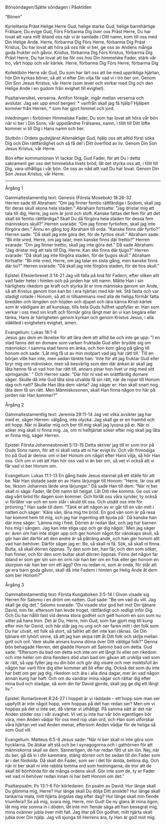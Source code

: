 ﻿Bönsöndagen/Sjätte söndagen i Påsktiden




”Bönen”




Kyrielitania
Präst        Helige Herre Gud, helige starke Gud, helige barmhärtige Frälsare, Du evige Gud,
Förs        Förbarma Dig över oss
Präst        Herre, Du har lovat att vara mitt ibland oss när vi är samlade i Ditt namn, kom till oss med Din Helige Ande. Herre, förbarma Dig
Förs        Herre, förbarma Dig
Präst        Kristus, Du har lovat att höra på oss när vi ber, ge oss av Andens många goda frukter och gåvor. Kristus, förbarma Dig
Förs        Kristus, förbarma Dig
Präst        Herre, Du har lovat att be för oss hos Din himmelske Fader, stärk vår tro, vårt hopp och vår kärlek. Herre, förbarma Dig
Förs        Herre, förbarma Dig




Kollektbön
Herre vår Gud, Du som har lärt oss att be med uppriktiga hjärtan,
hör Din kyrkas böner,
så att vi efter Din vilja får vad vi i tro ber om.
Genom Din Son Jesus Kristus, vår Herre (som lever och verkar med Dig och den Helige Ande i en gudom från evighet till evighet).




Psaltarversikel, verserna. Antifon föregår, ingår mellan verserna och avslutar.
Jag ser upp emot bergen: * varifrån skall jag få hjälp?
Hjälpen kommer från Herren, * som har gjort himmel och jord.        




Inledningen i förbönen
Himmelske Fader, Du som har lovat att höra vår bön när vi ber i Din Sons, vår uppståndne Frälsares, namn, i tillit till Ditt löfte kommer vi till Dig i Hans namn och ber.




Slutbön i Ordets gudstjänst
Allsmäktige Gud, hjälp oss att alltid först söka Dig och Din rättfärdighet
och så få del i Ditt överflöd av liv. Genom Din Son Jesus Kristus, vår Herre.




Bön efter kommunionen
Vi tackar Dig, Gud Fader, för att Du i detta sakrament ger oss det himmelska livets bröd, låt det styrka oss att, i tillit till Dig, vara uthålliga i vår bön. Ge oss av nåd allt vad Du har lovat.
Genom Din Son Jesus Kristus, vår Herre.
________________
Årgång 1




Gammaltestamentlig text: Genesis (Första Mosebok) 18:26-32  
Herren sade till Abraham: ”Om jag finner femtio rättfärdiga i Sodom, skall jag för deras skull skona hela staden.” Abraham fortsatte: ”Jag dristar mig att tala till dig, Herre, jag som är jord och stoft. Kanske fattas det fem för att det skall bli femtio rättfärdiga? Skall Du då förgöra hela staden för dessa fem människors skull?” Herren svarade: ”Om jag finner fyrtiofem, skall jag inte förgöra den.” Ännu en gång tog Abraham till orda: ”Kanske finns där fyrtio?” Herren sade: ”Då skall jag inte göra det, för de fyrtios skull.” Abraham sade: ”Bli inte vred, Herre, om jag talar, men kanske finns där trettio?” Herren svarade: ”Om jag finner trettio, skall jag inte göra det.” Då sade Abraham: ”Jag dristar mig att tala till Dig, Herre. Kan ske finns där tjugo?” Herren svarade: ”Då skall jag inte förgöra staden, för de tjugos skull.” Abraham fortsatte: ”Bli inte vred, Herre, om jag talar en sista gång, men kanske finns där tio?” Herren svarade: ”Då skall jag inte förgöra staden, för de tios skull.” 




Epistel: Efesierbrevet 3:14-21
Jag vill falla på knä för Fadern, efter vilken allt vad fader heter i himlen och på jorden har sitt namn. Måtte Han i sin härlighets rikedom ge kraft och styrka åt er inre människa genom sin Ande, så att Kristus genom tron kan bo i era hjärtan med kär lek. Stå fasta och var stadigt rotade i Honom, så att ni tillsammans med alla de heliga förmår fatta bredden och längden och höjden och djupet och lära känna Kristi kärlek som är väldigare än all kunskap, tills hela Guds fullhet uppfyller er. Han som verkar i oss med sin kraft och förmår göra långt mer än vi kan begära eller tänka, Hans är härligheten genom kyrkan och genom Kristus Jesus, i alla släktled i evigheters evighet, amen.




Evangelium: Lukas 18:1-8  
Jesus gav dem en liknelse för att lära dem att alltid be och inte ge upp: ”I en stad fanns det en domare som varken fruktade Gud eller brydde sig om människor. I samma stad fanns en änka, och hon kom gång på gång till honom och sade: 'Låt mig få ut av min motpart vad jag har rätt till.' Till en början ville han inte, men sedan tänkte han: 'Inte för att jag fruktar Gud eller bryr mig om människor, men så besvärlig som den där änkan är skall jag låta henne få ut vad hon har rätt till, annars pinar hon livet ur mig med sitt springande.' ” 
Och Herren sade: ”Där hör ni vad en orättfärdig domare säger. Skulle då inte Gud låta sina utvalda få sin rätt, när de ropar till Honom dag och natt? Skulle Han låta dem vänta? Jag säger er: Han skall snart nog låta dem få sin rätt. Men Människosonen, skall Han finna någon tro här på jorden när Han kommer?” 








Årgång 2




Gammaltestamentlig text: Jeremia 29:11-14
Jag vet vilka avsikter jag har med er, säger Herren: välgång, inte olycka. Jag skall ge er en framtid och ett hopp. När ni åkallar mig och ber till mig skall jag lyssna på er. När ni söker mig skall ni finna mig. Ja, om ni helhjärtat söker efter mig skall jag låta er finna mig, säger Herren. 




Epistel: Första Johannesbrevet 5:13-15
Detta skriver jag till er som tror på Guds Sons namn, för att ni skall veta att ni har evigt liv. Och vår frimodiga tro på Gud är denna: om vi ber Honom om något efter Hans vilja, så hör Han oss. Och om vi vet att Han hör oss vad vi än ber om, så vet vi också att vi får vad vi ber Honom om. 




Evangelium: Lukas 11:1-13
En gång hade Jesus stannat på ett ställe för att be. När Han slutade sade en av Hans lärjungar till Honom: ”Herre, lär oss att be, liksom Johannes lärde sina lärjungar.” Då sade Han till dem: ”När ni ber skall ni säga: Fader, låt Ditt namn bli helgat. Låt Ditt rike komma. Ge oss var dag vårt bröd för dagen som kommer. Och förlåt oss våra synder, ty också vi förlåter var och en som står i skuld till oss. Och utsätt oss inte för prövning.” 
Han sade till dem: ”Tänk er att någon av er går till en vän mitt i natten och säger: 'Käre vän, låna mig tre bröd. En god vän som är på resa har kommit hem till mig, och jag har ingenting att bjuda på.' Då kanske han där inne säger: 'Lämna mig i fred. Dörren är redan låst, och jag har barnen hos mig i sängen. Jag kan inte stiga upp och ge dig något.' Men jag säger er: även om han inte stiger upp och ger honom något för vänskaps skull, så gör han det därför att den andre är så påträng ande, och han ger honom allt vad han behöver. 
Därför säger jag er: Be, så skall ni få. Sök, så skall ni finna. Bulta, så skall dörren öppnas. Ty den som ber, han får, och den som söker, han finner, och för den som bultar skall dörren öppnas. 
Finns det någon far ibland er som ger sin son en orm när han ber om en fisk eller ger honom en skorpion när han ber om ett ägg? Om nu redan ni, som är onda, för står att ge era barn goda gåvor, skall då inte Fadern i himlen ge Helig Ande åt dem som ber Honom?” 








Årgång 3




Gammaltestamentlig text: Första Kungaboken 3:5-14
I Givon visade sig Herren för Salomo i en dröm om natten. Gud sade: ”Be om vad du vill. Jag skall ge dig det.” Salomo svarade: ”Du visade stor god het mot Din tjänare David, min far, eftersom han levde troget, rättfärdigt och redligt inför Dig. Och Du har hållit fast vid denna stora godhet och gett honom en son som nu sitter på hans tron. Det är Du, Herre, min Gud, som har gjort mig till kung efter min far David, och här står jag nu ung och oer faren mitt i det folk som Du har utvalt, ett folk så stort, så talrikt att det inte kan räknas. Ge Din tjänare ett lyhört sinne, så att jag kan skipa rätt åt Ditt folk och skilja mellan gott och ont. Vem skulle annars kunna döma över Ditt väldiga folk?” 
Denna bön behagade Herren, det gladde Honom att Salomo bad om detta. Gud sade: ”Eftersom du bad om detta och inte om ett långt liv eller om rikedom och inte heller om dina fienders död utan bad om gåvan att urskilja vad som är rätt, så upp fyller jag nu din bön och gör dig visare och mer insiktsfull än någon har varit före dig eller kommer att bli efter dig. Också det som du inte har bett om ger jag dig, rikedom och ära i alla dina dagar, mer än vad någon annan kung har haft. Och om du vandrar mina vägar och rättar dig efter mina bud och stadgar, så som din far David gjorde, skall jag ge dig ett långt liv.”




Epistel: Romarbrevet 8:24-27
I hoppet är vi räddade – ett hopp som man ser uppfyllt är inte något hopp, vem hoppas på det han redan ser? Men om vi hoppas på det vi inte ser, då väntar vi uthålligt. På samma sätt är det när Anden stöder oss i vår svaghet. Vi vet ju inte hur vår bön egentligen bör vara, men Anden vädjar för oss med rop utan ord, och Han som utforskar våra hjärtan vet vad Anden menar, eftersom Anden vädjar för de heliga så som Gud vill. 




Evangelium: Matteus 6:5-8
Jesus sade: ”När ni ber skall ni inte göra som hycklarna. De älskar att stå och be i synagogorna och i gathörnen för att människorna skall se dem. Sannerligen, de har redan fått ut sin lön. Nej, när du ber, gå då in i din kammare, stäng dörren och be sedan till din Fader som är i det fördolda. Då skall din Fader, som ser i det för dolda, belöna dig. Och när ni ber skall ni inte rabbla tomma ord som hedningarna; de tror att de skall bli bönhörda för de många ordens skull. Gör inte som de, ty er Fader vet vad ni behöver redan innan ni har bett Honom om det.”








Psaltarpsalm: Ps 13:1-6  För körledaren. En psalm av David.
Hur länge skall Du glömma mig, Herre? Hur länge skall Du dölja Ditt ansikte? 
Hur länge skall tankarna mala, mitt hjärta ängslas dag efter dag? Hur länge skall min fiende triumfera? 
Se på mig, svara mig, Herre, min Gud! Ge ny glans åt mina ögon, låt mig inte somna in i döden, 
låt inte min fiende säga att han besegrat mig, mina ovänner jubla över mitt fall.
Jag litar på Din godhet, mitt hjärta skall jubla över Din hjälp.
Jag vill sjunga till Herrens ära, ty Han är god mot mig.